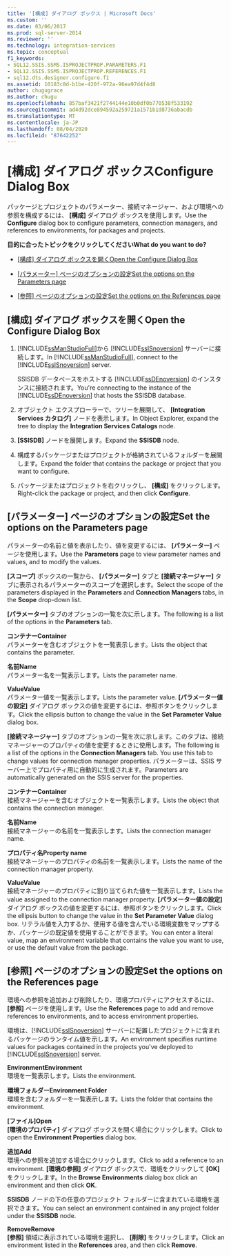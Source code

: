 ```yaml
---
title: '[構成] ダイアログ ボックス | Microsoft Docs'
ms.custom: ''
ms.date: 03/06/2017
ms.prod: sql-server-2014
ms.reviewer: ''
ms.technology: integration-services
ms.topic: conceptual
f1_keywords:
- SQL12.SSIS.SSMS.ISPROJECTPROP.PARAMETERS.F1
- SQL12.SSIS.SSMS.ISPROJECTPROP.REFERENCES.F1
- sql12.dts.designer.configure.f1
ms.assetid: 10183c8d-b1be-420f-972a-96ea97d4f4d8
author: chugugrace
ms.author: chugu
ms.openlocfilehash: 857baf3421f2744144e10b0df0b770538f533192
ms.sourcegitcommit: ad4d92dce894592a259721a1571b1d8736abacdb
ms.translationtype: MT
ms.contentlocale: ja-JP
ms.lasthandoff: 08/04/2020
ms.locfileid: "87642252"
---
```

# <a name="configure-dialog-box"></a><span data-ttu-id="9a7f0-102">[構成] ダイアログ ボックス</span><span class="sxs-lookup"><span data-stu-id="9a7f0-102">Configure Dialog Box</span></span>
  <span data-ttu-id="9a7f0-103">パッケージとプロジェクトのパラメーター、接続マネージャー、および環境への参照を構成するには、 **[構成]** ダイアログ ボックスを使用します。</span><span class="sxs-lookup"><span data-stu-id="9a7f0-103">Use the **Configure** dialog box to configure parameters, connection managers, and references to environments, for packages and projects.</span></span>  
  
 <span data-ttu-id="9a7f0-104">**目的に合ったトピックをクリックしてください**</span><span class="sxs-lookup"><span data-stu-id="9a7f0-104">**What do you want to do?**</span></span>  
  
-   <span data-ttu-id="9a7f0-105">[[構成] ダイアログ ボックスを開く](#open_dialog)</span><span class="sxs-lookup"><span data-stu-id="9a7f0-105">[Open the Configure Dialog Box](#open_dialog)</span></span>  
  
-   <span data-ttu-id="9a7f0-106">[[パラメーター] ページのオプションの設定](#parameter)</span><span class="sxs-lookup"><span data-stu-id="9a7f0-106">[Set the options on the Parameters page](#parameter)</span></span>  
  
-   <span data-ttu-id="9a7f0-107">[[参照] ページのオプションの設定](#references)</span><span class="sxs-lookup"><span data-stu-id="9a7f0-107">[Set the options on the References page](#references)</span></span>  
  
##  <a name="open-the-configure-dialog-box"></a><a name="open_dialog"></a> <span data-ttu-id="9a7f0-108">[構成] ダイアログ ボックスを開く</span><span class="sxs-lookup"><span data-stu-id="9a7f0-108">Open the Configure Dialog Box</span></span>  
  
1.  <span data-ttu-id="9a7f0-109">[!INCLUDE[ssManStudioFull](../../includes/ssmanstudiofull-md.md)]から [!INCLUDE[ssISnoversion](../../includes/ssisnoversion-md.md)] サーバーに接続します。</span><span class="sxs-lookup"><span data-stu-id="9a7f0-109">In [!INCLUDE[ssManStudioFull](../../includes/ssmanstudiofull-md.md)], connect to the [!INCLUDE[ssISnoversion](../../includes/ssisnoversion-md.md)] server.</span></span>  
  
     <span data-ttu-id="9a7f0-110">SSISDB データベースをホストする [!INCLUDE[ssDEnoversion](../../includes/ssdenoversion-md.md)] のインスタンスに接続されます。</span><span class="sxs-lookup"><span data-stu-id="9a7f0-110">You're connecting to the instance of the [!INCLUDE[ssDEnoversion](../../includes/ssdenoversion-md.md)] that hosts the SSISDB database.</span></span>  
  
2.  <span data-ttu-id="9a7f0-111">オブジェクト エクスプローラーで、ツリーを展開して、 **[Integration Services カタログ]** ノードを表示します。</span><span class="sxs-lookup"><span data-stu-id="9a7f0-111">In Object Explorer, expand the tree to display the **Integration Services Catalogs** node.</span></span>  
  
3.  <span data-ttu-id="9a7f0-112">**[SSISDB]** ノードを展開します。</span><span class="sxs-lookup"><span data-stu-id="9a7f0-112">Expand the **SSISDB** node.</span></span>  
  
4.  <span data-ttu-id="9a7f0-113">構成するパッケージまたはプロジェクトが格納されているフォルダーを展開します。</span><span class="sxs-lookup"><span data-stu-id="9a7f0-113">Expand the folder that contains the package or project that you want to configure.</span></span>  
  
5.  <span data-ttu-id="9a7f0-114">パッケージまたはプロジェクトを右クリックし、 **[構成]** をクリックします。</span><span class="sxs-lookup"><span data-stu-id="9a7f0-114">Right-click the package or project, and then click **Configure**.</span></span>  
  
##  <a name="set-the-options-on-the-parameters-page"></a><a name="parameter"></a> <span data-ttu-id="9a7f0-115">[パラメーター] ページのオプションの設定</span><span class="sxs-lookup"><span data-stu-id="9a7f0-115">Set the options on the Parameters page</span></span>  
 <span data-ttu-id="9a7f0-116">パラメーターの名前と値を表示したり、値を変更するには、 **[パラメーター]** ページを使用します。</span><span class="sxs-lookup"><span data-stu-id="9a7f0-116">Use the **Parameters** page to view parameter names and values, and to modify the values.</span></span>  
  
 <span data-ttu-id="9a7f0-117">**[スコープ]** ボックスの一覧から、 **[パラメーター]** タブと **[接続マネージャー]** タブに表示されるパラメーターのスコープを選択します。</span><span class="sxs-lookup"><span data-stu-id="9a7f0-117">Select the scope of the parameters displayed in the **Parameters** and **Connection Managers** tabs, in the **Scope** drop-down list.</span></span>  
  
 <span data-ttu-id="9a7f0-118">**[パラメーター]** タブのオプションの一覧を次に示します。</span><span class="sxs-lookup"><span data-stu-id="9a7f0-118">The following is a list of the options in the **Parameters** tab.</span></span>  
  
 <span data-ttu-id="9a7f0-119">**コンテナー**</span><span class="sxs-lookup"><span data-stu-id="9a7f0-119">**Container**</span></span>  
 <span data-ttu-id="9a7f0-120">パラメーターを含むオブジェクトを一覧表示します。</span><span class="sxs-lookup"><span data-stu-id="9a7f0-120">Lists the object that contains the parameter.</span></span>  
  
 <span data-ttu-id="9a7f0-121">**名前**</span><span class="sxs-lookup"><span data-stu-id="9a7f0-121">**Name**</span></span>  
 <span data-ttu-id="9a7f0-122">パラメーター名を一覧表示します。</span><span class="sxs-lookup"><span data-stu-id="9a7f0-122">Lists the parameter name.</span></span>  
  
 <span data-ttu-id="9a7f0-123">**Value**</span><span class="sxs-lookup"><span data-stu-id="9a7f0-123">**Value**</span></span>  
 <span data-ttu-id="9a7f0-124">パラメーター値を一覧表示します。</span><span class="sxs-lookup"><span data-stu-id="9a7f0-124">Lists the parameter value.</span></span> <span data-ttu-id="9a7f0-125">**[パラメーター値の設定]** ダイアログ ボックスの値を変更するには、参照ボタンをクリックします。</span><span class="sxs-lookup"><span data-stu-id="9a7f0-125">Click the ellipsis button to change the value in the **Set Parameter Value** dialog box.</span></span>  
  
 <span data-ttu-id="9a7f0-126">**[接続マネージャー]** タブのオプションの一覧を次に示します。このタブは、接続マネージャーのプロパティの値を変更するときに使用します。</span><span class="sxs-lookup"><span data-stu-id="9a7f0-126">The following is a list of the options in the **Connection Managers** tab. You use this tab to change values for connection manager properties.</span></span> <span data-ttu-id="9a7f0-127">パラメーターは、SSIS サーバー上でプロパティ用に自動的に生成されます。</span><span class="sxs-lookup"><span data-stu-id="9a7f0-127">Parameters are automatically generated on the SSIS server for the properties.</span></span>  
  
 <span data-ttu-id="9a7f0-128">**コンテナー**</span><span class="sxs-lookup"><span data-stu-id="9a7f0-128">**Container**</span></span>  
 <span data-ttu-id="9a7f0-129">接続マネージャーを含むオブジェクトを一覧表示します。</span><span class="sxs-lookup"><span data-stu-id="9a7f0-129">Lists the object that contains the connection manager.</span></span>  
  
 <span data-ttu-id="9a7f0-130">**名前**</span><span class="sxs-lookup"><span data-stu-id="9a7f0-130">**Name**</span></span>  
 <span data-ttu-id="9a7f0-131">接続マネージャーの名前を一覧表示します。</span><span class="sxs-lookup"><span data-stu-id="9a7f0-131">Lists the connection manager name.</span></span>  
  
 <span data-ttu-id="9a7f0-132">**プロパティ名**</span><span class="sxs-lookup"><span data-stu-id="9a7f0-132">**Property name**</span></span>  
 <span data-ttu-id="9a7f0-133">接続マネージャーのプロパティの名前を一覧表示します。</span><span class="sxs-lookup"><span data-stu-id="9a7f0-133">Lists the name of the connection manager property.</span></span>  
  
 <span data-ttu-id="9a7f0-134">**Value**</span><span class="sxs-lookup"><span data-stu-id="9a7f0-134">**Value**</span></span>  
 <span data-ttu-id="9a7f0-135">接続マネージャーのプロパティに割り当てられた値を一覧表示します。</span><span class="sxs-lookup"><span data-stu-id="9a7f0-135">Lists the value assigned to the connection manager property.</span></span> <span data-ttu-id="9a7f0-136">**[パラメーター値の設定]** ダイアログ ボックスの値を変更するには、参照ボタンをクリックします。</span><span class="sxs-lookup"><span data-stu-id="9a7f0-136">Click the ellipsis button to change the value in the **Set Parameter Value** dialog box.</span></span> <span data-ttu-id="9a7f0-137">リテラル値を入力するか、使用する値を含んでいる環境変数をマップするか、パッケージの既定値を使用することができます。</span><span class="sxs-lookup"><span data-stu-id="9a7f0-137">You can enter a literal value, map an environment variable that contains the value you want to use, or use the default value from the package.</span></span>  
  
##  <a name="set-the-options-on-the-references-page"></a><a name="references"></a> <span data-ttu-id="9a7f0-138">[参照] ページのオプションの設定</span><span class="sxs-lookup"><span data-stu-id="9a7f0-138">Set the options on the References page</span></span>  
 <span data-ttu-id="9a7f0-139">環境への参照を追加および削除したり、環境プロパティにアクセスするには、 **[参照]** ページを使用します。</span><span class="sxs-lookup"><span data-stu-id="9a7f0-139">Use the **References** page to add and remove references to environments, and to access environment properties.</span></span>  
  
 <span data-ttu-id="9a7f0-140">環境は、[!INCLUDE[ssISnoversion](../../includes/ssisnoversion-md.md)] サーバーに配置したプロジェクトに含まれるパッケージのランタイム値を示します。</span><span class="sxs-lookup"><span data-stu-id="9a7f0-140">An environment specifies runtime values for packages contained in the projects you've deployed to [!INCLUDE[ssISnoversion](../../includes/ssisnoversion-md.md)] server.</span></span>  
  
 <span data-ttu-id="9a7f0-141">**Environment**</span><span class="sxs-lookup"><span data-stu-id="9a7f0-141">**Environment**</span></span>  
 <span data-ttu-id="9a7f0-142">環境を一覧表示します。</span><span class="sxs-lookup"><span data-stu-id="9a7f0-142">Lists the environment.</span></span>  
  
 <span data-ttu-id="9a7f0-143">**環境フォルダー**</span><span class="sxs-lookup"><span data-stu-id="9a7f0-143">**Environment Folder**</span></span>  
 <span data-ttu-id="9a7f0-144">環境を含むフォルダーを一覧表示します。</span><span class="sxs-lookup"><span data-stu-id="9a7f0-144">Lists the folder that contains the environment.</span></span>  
  
 <span data-ttu-id="9a7f0-145">**[ファイル]**</span><span class="sxs-lookup"><span data-stu-id="9a7f0-145">**Open**</span></span>  
 <span data-ttu-id="9a7f0-146">**[環境のプロパティ]** ダイアログ ボックスを開く場合にクリックします。</span><span class="sxs-lookup"><span data-stu-id="9a7f0-146">Click to open the **Environment Properties** dialog box.</span></span>  
  
 <span data-ttu-id="9a7f0-147">**追加**</span><span class="sxs-lookup"><span data-stu-id="9a7f0-147">**Add**</span></span>  
 <span data-ttu-id="9a7f0-148">環境への参照を追加する場合にクリックします。</span><span class="sxs-lookup"><span data-stu-id="9a7f0-148">Click to add a reference to an environment.</span></span> <span data-ttu-id="9a7f0-149">**[環境の参照]** ダイアログ ボックスで、環境をクリックして **[OK]** をクリックします。</span><span class="sxs-lookup"><span data-stu-id="9a7f0-149">In the **Browse Environments** dialog box click an environment and then click **OK**.</span></span>  
  
 <span data-ttu-id="9a7f0-150">**SSISDB** ノードの下の任意のプロジェクト フォルダーに含まれている環境を選択できます。</span><span class="sxs-lookup"><span data-stu-id="9a7f0-150">You can select an environment contained in any project folder under the **SSISDB** node.</span></span>  
  
 <span data-ttu-id="9a7f0-151">**Remove**</span><span class="sxs-lookup"><span data-stu-id="9a7f0-151">**Remove**</span></span>  
 <span data-ttu-id="9a7f0-152">**[参照]** 領域に表示されている環境を選択し、 **[削除]** をクリックします。</span><span class="sxs-lookup"><span data-stu-id="9a7f0-152">Click an environment listed in the **References** area, and then click **Remove**.</span></span>  
  
  
